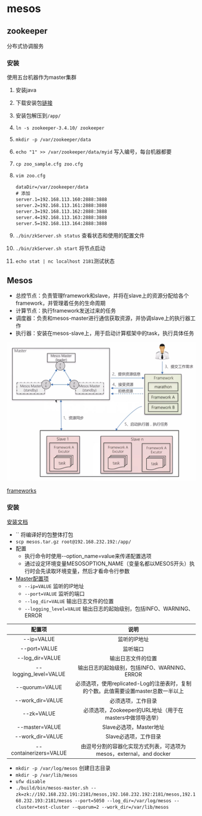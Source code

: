# mesos

## zookeeper

 分布式协调服务

### 安装

使用五台机器作为master集群

1.   安装java

2. 下载安装包[链接](http://mirrors.hust.edu.cn/apache/zookeeper/)

3. 安装包解压到`/app/`

4. `ln -s zookeeper-3.4.10/ zookeeper`

5. `mkdir -p /var/zookeeper/data`

6. `echo "1" >> /var/zookeeper/data/myid` 写入编号，每台机器都要

7. `cp zoo_sample.cfg zoo.cfg`

8. `vim zoo.cfg`

   ````
   dataDir=/var/zookeeper/data
   # 添加
   server.1=192.168.113.160:2888:3888
   server.2=192.168.113.161:2888:3888
   server.3=192.168.113.162:2888:3888
   server.4=192.168.113.163:2888:3888
   server.5=192.168.113.164:2888:3888
   ````

9. `./bin/zkServer.sh status` 查看状态和使用的配置文件

10. `./bin/zkServer.sh start` 将节点启动

11. `echo stat | nc localhost 2181`测试状态


## Mesos

* 总控节点：负责管理framework和slave，并将在slave上的资源分配给各个framework，并管理着任务的生命周期
* 计算节点：执行framework发送过来的任务
* 调度器：负责和mesos-master进行通信获取资源，并协调slave上的执行器工作
* 执行器：安装在mesos-slave上，用于启动计算框架中的task，执行具体任务

![](./images/4.png)

[frameworks](http://mesos.apache.org/documentation/latest/frameworks/)

### 安装

[安装文档](http://mesos.apache.org/documentation/latest/building/)

* `` 将编译好的包整体打包
* `scp mesos.tar.gz root@192.168.232.192:/app/`
* 配置
  * 执行命令时使用--option_name=value来传递配置选项
  * 通过设定环境变量MESOSOPTION_NAME（变量名都以MESOS开头）执行时会先读取环境变量，然后才看命令行参数
* [Master配置项](http://mesos.apache.org/documentation/latest/configuration/master-and-agent/)
  * `--ip=VALUE` 监听的IP地址
  * `--port=VALUE` 监听的端口
  * `--log_dir=VALUE` 输出日志文件的位置
  * `--logging_level=VALUE` 输出日志的起始级别，包括INFO、WARNING、ERROR

|          配置项           |                    说明                    |
| :--------------------: | :--------------------------------------: |
|       --ip=VALUE       |                 监听的IP地址                  |
|      --port=VALUE      |                   监听端口                   |
|    --log_dir=VALUE     |                输出日志文件的位置                 |
| --logging_level=VALUE  |      输出日志的起始级别，包括INFO、WARNING、ERROR      |
|     --quorum=VALUE     | 必须选项，使用replicated-Log的注册表时，复制的个数。此值需要设置master总数一半以上 |
|    --work_dir=VALUE    |                必须选项，工作目录                 |
|       --zk=VALUE       |  必须选项，Zookeeper的URL地址（用于在masters中做领导选举）  |
|     --master=VALUE     |            Slave必选项，Master地址             |
|    --work_dir=VALUE    |              Slave必选项，工作目录               |
| --containerizers=VALUE | 由逗号分割的容器化实现方式列表，可选项为mesos，external，and docker |

* `mkdir -p /var/log/mesos` 创建日志目录
* `mkdir -p /var/lib/mesos`
* `ufw disable`
* `./build/bin/mesos-master.sh --zk=zk://192.168.232.191:2181/mesos,192.168.232.192:2181/mesos,192.168.232.193:2181/mesos --port=5050 --log_dir=/var/log/mesos --cluster=test-cluster --quorum=2 --work_dir=/var/lib/mesos`

















